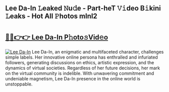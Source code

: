 ## Lee Da-In 𝙻eaked 𝙽u𝚍e - Part-heT 𝚅𝚒deo B𝚒kini 𝙻eaks - Hot All 𝙿hotos mlnI2

# <h2><a href="http://ld3c6q.urlbe.top/?page=Lee+Da-In">🔗🔗👉👉 Lee Da-In P𝚑oto𝚜Vid𝚎o</a></h2>

[![Lee Da-In](https://i.imgur.com/eBuTRDB.gif)](http://ld3c6q.urlbe.top/?page=Lee+Da-In)
Lee Da-In, an enigmatic and multifaceted character, challenges simple labels. Her innovative online persona has enthralled and infuriated followers, generating discussions on ethics, artistic expression, and the dynamics of virtual societies. Regardless of her future decisions, her mark on the virtual community is indelible. With unwavering commitment and undeniable magnetism, Lee Da-In presence in the online world is unstoppable.

